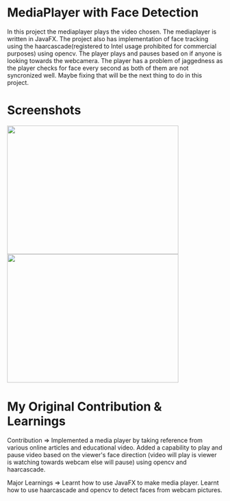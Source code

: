 # MediaPlayer with Face Detection

In this project the mediaplayer plays the video chosen. The mediaplayer is written in JavaFX. 
The project also has implementation of face tracking using the haarcascade(registered to Intel usage prohibited for commercial purposes) using opencv. 
The player plays and pauses based on if anyone is looking towards the webcamera. The player has a problem of jaggedness as the player checks for face every second as both of them are not syncronized well. Maybe fixing that will be the next thing to do in this project.

# Screenshots

<img src="https://cloud.githubusercontent.com/assets/16362957/20455213/84560e7c-ae7c-11e6-8ede-6f5bd5a56427.JPG" height="300" width="400">
<img src="https://cloud.githubusercontent.com/assets/16362957/20455214/8520d4e0-ae7c-11e6-8de9-1d6310c34f71.JPG" height="300" width="400">

# My Original Contribution & Learnings

Contribution =>
Implemented a media player by taking reference from various online articles and educational video.
Added a capability to play and pause video based on the viewer's face direction (video will play is viewer is watching towards webcam else will pause) using opencv and haarcascade.

Major Learnings => 
Learnt how to use JavaFX to make media player.
Learnt how to use haarcascade and opencv to detect faces from webcam pictures.


